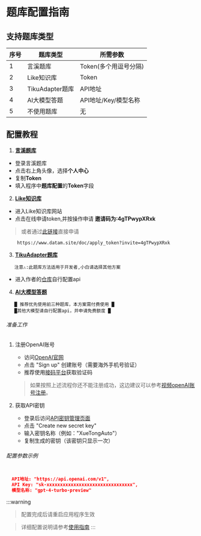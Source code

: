 # 题库配置指南

## 支持题库类型

| 序号 | 题库类型       | 所需参数               | 
|------|----------------|------------------------|
| 1    | 言溪题库       | Token(多个用逗号分隔)  |
| 2    | Like知识库     | Token                  | 
| 3    | TikuAdapter题库| API地址               | 
| 4    | AI大模型答题   | API地址/Key/模型名称   | 
| 5    | 不使用题库     | 无                     | 


## 配置教程

1. **[言溪题库](https://tk.enncy.cn/)**

- 登录言溪题库
- 点击右上角头像，选择**个人中心**
- 复制**Token**
- 填入程序中**题库配置**的**Token**字段

2. **[Like知识库](https://www.datam.site/)**

- 进入Like知识库网站
- 点击在线申请token,并按操作申请 **邀请码为:4gTPwypXRxk**
> 或者通过[此链接](https://www.datam.site/doc/apply_token?invite=4gTPwypXRxk)直接申请
```mermaid
    https://www.datam.site/doc/apply_token?invite=4gTPwypXRxk
```

3. **[TikuAdapter题库](https://github.com/DokiDoki1103/tikuAdapter)**
```mermaid
   注意⚠:此题库方法适用于开发者,小白请选择其他方案
```
- 进入作者的[仓库](https://github.com/DokiDoki1103/tikuAdapter)自行配置api

4. **[AI大模型答题]()**
```mermaid
   █ 推荐优先使用前三种题库，本方案需付费使用 █
   █其他大模型请自行配置api，并申请免费额度 █
```

###### 准备工作
1. 注册OpenAI账号
   - 访问[OpenAI官网](https://openai.com/)
   - 点击 "Sign up" 创建账号（需要海外手机号验证）
   - 推荐使用[接码平台](https://sms-activate.org/?ref=7323970)获取验证码

    > 如果按照上述流程你还不能注册成功，这边建议可以参考[视频openAI账号注册](https://www.bilibili.com/video/BV1mc411Z7X7/?vd_source=7cb1c61f0691268ee0203c6180a5748d)。
    
2. 获取API密钥
   - 登录后访问[API密钥管理页面](https://platform.openai.com/api-keys)
   - 点击 "Create new secret key"
   - 输入密钥名称（例如："XueTongAuto"）
   - 复制生成的密钥（该密钥只显示一次）

######  配置参数示例
```json

  API地址: "https://api.openai.com/v1",
  API Key: "sk-xxxxxxxxxxxxxxxxxxxxxxxxxxxxxxxx",
  模型名称: "gpt-4-turbo-preview"
```



:::warning
> 配置完成后请重启应用程序生效

> 详细配置说明请参考[使用指南](../guide/use-method.md)
:::